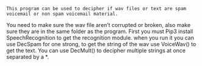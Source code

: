     This program can be used to decipher if wav files or text are spam voicemail or non spam voicemail material.
You need to make sure the wav file aren’t corrupted or broken, also make sure they are in the same folder as the program.
First you must Pip3 install SpeechRecognition to get the recognition module.
when you run it you can use DecSpam for one strong, to get the string of the wav use VoiceWav() to get the text.
You can use DecMult() to decipher multiple strings at once separated by a *.
